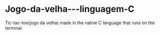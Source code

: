# Jogo-da-velha---linguagem-C
Tic-tac-toe(jogo da velha) made in the native C language that runs on the terminal.
